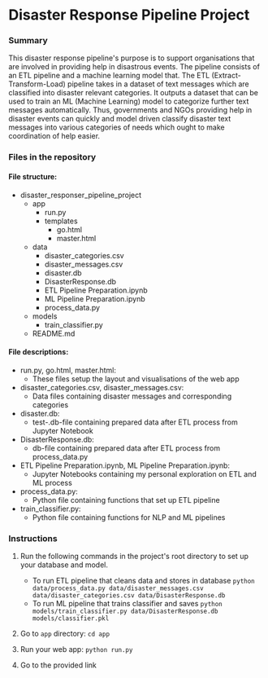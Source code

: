 # Disaster Response Pipeline Project

### Summary
This disaster response pipeline's purpose is to support organisations that are involved in providing help in disastrous events. The pipeline consists of an ETL pipeline and a machine learning model that. The ETL (Extract-Transform-Load) pipeline takes in a dataset of text messages which are classified into disaster relevant categories. It outputs a dataset that can be used to train an ML (Machine Learning) model to categorize further text messages automatically. Thus, governments and NGOs providing help in disaster events can quickly and model driven classify disaster text messages into various categories of needs which ought to make coordination of help easier.

### Files in the repository
#### File structure:
- disaster_responser_pipeline_project
    - app
        - run.py
        - templates
            - go.html
            - master.html
    - data
        - disaster_categories.csv
        - disaster_messages.csv
        - disaster.db
        - DisasterResponse.db
        - ETL Pipeline Preparation.ipynb
        - ML Pipeline Preparation.ipynb
        - process_data.py
    - models
        - train_classifier.py
    - README.md

#### File descriptions:
- run.py, go.html, master.html:
    - These files setup the layout and visualisations of the web app
- disaster_categories.csv, disaster_messages.csv:
    - Data files containing disaster messages and corresponding categories
- disaster.db:
    - test-.db-file containing prepared data after ETL process from Jupyter Notebook
- DisasterResponse.db:
    - db-file containing prepared data after ETL process from process_data.py
- ETL Pipeline Preparation.ipynb, ML Pipeline Preparation.ipynb:
    - Jupyter Notebooks containing my personal exploration on ETL and ML process
- process_data.py:
    - Python file containing functions that set up ETL pipeline
- train_classifier.py:
    - Python file containing functions for NLP and ML pipelines

### Instructions
1. Run the following commands in the project's root directory to set up your database and model.

    - To run ETL pipeline that cleans data and stores in database
        `python data/process_data.py data/disaster_messages.csv data/disaster_categories.csv data/DisasterResponse.db`
    - To run ML pipeline that trains classifier and saves
        `python models/train_classifier.py data/DisasterResponse.db models/classifier.pkl`

2. Go to `app` directory: `cd app`

3. Run your web app: `python run.py`

4. Go to the provided link 